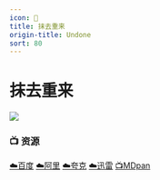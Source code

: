 ```yaml
---
icon: 🧠
title: 抹去重来
origin-title: Undone
sort: 80
---
```

# 抹去重来

![](/assets/image/%E5%BE%AE%E4%BF%A1%E6%88%AA%E5%9B%BE_20250418122827.png)

### 📺 资源

[☁️百度](https://pan.baidu.com/s/1IctRTCGcxy_oyhj-a_coEw?pwd=71fn) [☁️阿里](https://www.alipan.com/s/UigUxLNuG7X) [☁️夸克](https://pan.quark.cn/s/276c55797bd1) [☁️迅雷](https://pan.xunlei.com/s/VO9id6haUkrb9GV4hUqCY33XA1?pwd=5wsv#) [📺MDpan](https://pan.mdsub.top/%E4%B9%90%E6%B4%BB%E5%A7%90%E5%A6%B9)